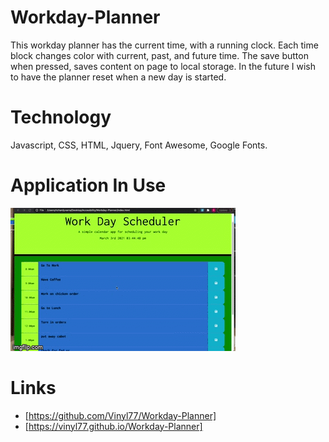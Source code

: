# Workday-Planner
This workday planner has the current time, with a running clock. Each time block changes color with current, past, and future time.  The save button when pressed, saves content on page to local storage.  In the future I wish to have the planner reset when a new day is started.

# Technology 
Javascript, CSS, HTML, Jquery, Font Awesome, Google Fonts.

 # Application In Use
![workday](assets/workday.gif)

 
# Links
* [https://github.com/Vinyl77/Workday-Planner]
* [https://vinyl77.github.io/Workday-Planner]


 
